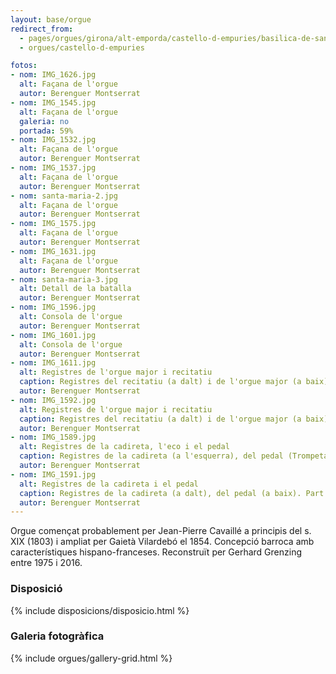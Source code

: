 ```yaml
---
layout: base/orgue
redirect_from:
  - pages/orgues/girona/alt-emporda/castello-d-empuries/basilica-de-santa-maria
  - orgues/castello-d-empuries

fotos:
- nom: IMG_1626.jpg
  alt: Façana de l'orgue
  autor: Berenguer Montserrat
- nom: IMG_1545.jpg
  alt: Façana de l'orgue
  galeria: no
  portada: 59%
- nom: IMG_1532.jpg
  alt: Façana de l'orgue
  autor: Berenguer Montserrat
- nom: IMG_1537.jpg
  alt: Façana de l'orgue
  autor: Berenguer Montserrat
- nom: santa-maria-2.jpg
  alt: Façana de l'orgue
  autor: Berenguer Montserrat
- nom: IMG_1575.jpg
  alt: Façana de l'orgue
  autor: Berenguer Montserrat
- nom: IMG_1631.jpg
  alt: Façana de l'orgue
  autor: Berenguer Montserrat
- nom: santa-maria-3.jpg
  alt: Detall de la batalla
  autor: Berenguer Montserrat
- nom: IMG_1596.jpg
  alt: Consola de l'orgue
  autor: Berenguer Montserrat
- nom: IMG_1601.jpg
  alt: Consola de l'orgue
  autor: Berenguer Montserrat
- nom: IMG_1611.jpg
  alt: Registres de l'orgue major i recitatiu
  caption: Registres del recitatiu (a dalt) i de l'orgue major (a baix). Part esquerra
  autor: Berenguer Montserrat
- nom: IMG_1592.jpg
  alt: Registres de l'orgue major i recitatiu
  caption: Registres del recitatiu (a dalt) i de l'orgue major (a baix). Part dreta
  autor: Berenguer Montserrat
- nom: IMG_1589.jpg
  alt: Registres de la cadireta, l'eco i el pedal
  caption: Registres de la cadireta (a l'esquerra), del pedal (Trompeta i Bombarda) i de l'eco (la resta). Part esquerra
  autor: Berenguer Montserrat
- nom: IMG_1591.jpg
  alt: Registres de la cadireta i el pedal
  caption: Registres de la cadireta (a dalt), del pedal (a baix). Part dreta
  autor: Berenguer Montserrat
---
```


Orgue començat probablement per Jean-Pierre Cavaillé a principis del s. XIX (1803) i ampliat per Gaietà Vilardebó 
el 1854. Concepció barroca amb característiques hispano-franceses. Reconstruït per Gerhard Grenzing entre 1975 i 2016.

### Disposició

{% include disposicions/disposicio.html %}

### Galeria fotogràfica

{% include orgues/gallery-grid.html %}
